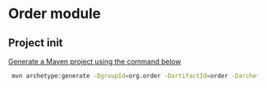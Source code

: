 # Order module

## Project init
[Generate a Maven project using the command below](http://maven.apache.org/guides/getting-started/maven-in-five-minutes.html)
```bash
 mvn archetype:generate -DgroupId=org.order -DartifactId=order -DarchetypeArtifactId=maven-archetype-quickstart -DarchetypeVersion=1.5 -DinteractiveMode=false 
```